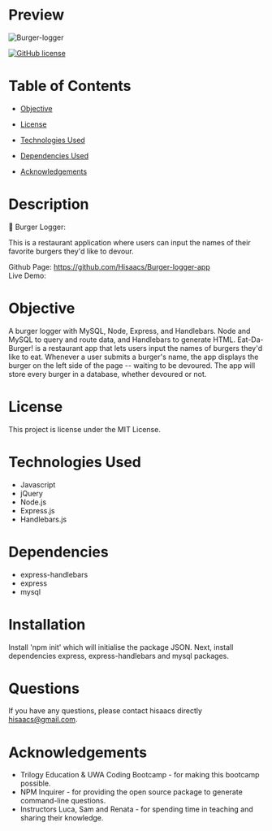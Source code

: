 
# Preview 

![Burger-logger](https://user-images.githubusercontent.com/19741669/109140487-99db8680-7797-11eb-9485-2dbec21d107f.gif)

[![GitHub license](https://img.shields.io/badge/license-MIT-blue.svg)](https://github.com/hisaacs/README-Generator)

# Table of Contents

- [Objective](#objective)

- [License](#license)

- [Technologies Used](#technologiesused)

- [Dependencies Used](#dependencies)

- [Acknowledgements](#acknowledgements)

# Description

🍔 Burger Logger: </br>

This is a restaurant application where users can input the names of their favorite burgers they'd like to devour.

Github Page: https://github.com/Hisaacs/Burger-logger-app </br>
Live Demo:

# Objective

A burger logger with MySQL, Node, Express, and Handlebars. Node and MySQL to query and route data, and Handlebars to generate HTML. Eat-Da-Burger! is a restaurant app that lets users input the names of burgers they'd like to eat. Whenever a user submits a burger's name, the app displays the burger on the left side of the page -- waiting to be devoured. The app will store every burger in a database, whether devoured or not.

# License

This project is license under the MIT License.

# Technologies Used

- Javascript
- jQuery
- Node.js
- Express.js
- Handlebars.js

# Dependencies

- express-handlebars
- express
- mysql

# Installation

  Install 'npm init' which will initialise the package JSON. Next, install dependencies express, express-handlebars and mysql packages.
 

# Questions

  If you have any questions, please contact hisaacs directly hisaacs@gmail.com.

# Acknowledgements

- Trilogy Education & UWA Coding Bootcamp - for making this bootcamp possible.
- NPM Inquirer - for providing the open source package to generate command-line questions.
- Instructors Luca, Sam and Renata - for spending time in teaching and sharing their knowledge.
